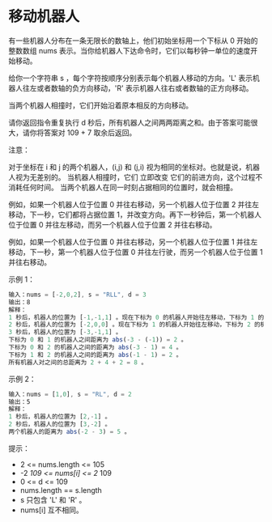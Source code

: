 # 移动机器人

有一些机器人分布在一条无限长的数轴上，他们初始坐标用一个下标从 0 开始的整数数组 nums 表示。当你给机器人下达命令时，它们以每秒钟一单位的速度开始移动。

给你一个字符串 s ，每个字符按顺序分别表示每个机器人移动的方向。'L' 表示机器人往左或者数轴的负方向移动，'R' 表示机器人往右或者数轴的正方向移动。

当两个机器人相撞时，它们开始沿着原本相反的方向移动。

请你返回指令重复执行 d 秒后，所有机器人之间两两距离之和。由于答案可能很大，请你将答案对 109 + 7 取余后返回。

注意：

对于坐标在 i 和 j 的两个机器人，(i,j) 和 (j,i) 视为相同的坐标对。也就是说，机器人视为无差别的。
当机器人相撞时，它们 立即改变 它们的前进方向，这个过程不消耗任何时间。
当两个机器人在同一时刻占据相同的位置时，就会相撞。

例如，如果一个机器人位于位置 0 并往右移动，另一个机器人位于位置 2 并往左移动，下一秒，它们都将占据位置 1，并改变方向。再下一秒钟后，第一个机器人位于位置 0 并往左移动，而另一个机器人位于位置 2 并往右移动。

例如，如果一个机器人位于位置 0 并往右移动，另一个机器人位于位置 1 并往左移动，下一秒，第一个机器人位于位置 0 并往左行驶，而另一个机器人位于位置 1 并往右移动。

示例 1：

```js
输入：nums = [-2,0,2], s = "RLL", d = 3
输出：8
解释：
1 秒后，机器人的位置为 [-1,-1,1] 。现在下标为 0 的机器人开始往左移动，下标为 1 的机器人开始往右移动。
2 秒后，机器人的位置为 [-2,0,0] 。现在下标为 1 的机器人开始往左移动，下标为 2 的机器人开始往右移动。
3 秒后，机器人的位置为 [-3,-1,1] 。
下标为 0 和 1 的机器人之间距离为 abs(-3 - (-1)) = 2 。
下标为 0 和 2 的机器人之间的距离为 abs(-3 - 1) = 4 。
下标为 1 和 2 的机器人之间的距离为 abs(-1 - 1) = 2 。
所有机器人对之间的总距离为 2 + 4 + 2 = 8 。
```

示例 2：

```js
输入：nums = [1,0], s = "RL", d = 2
输出：5
解释：
1 秒后，机器人的位置为 [2,-1] 。
2 秒后，机器人的位置为 [3,-2] 。
两个机器人的距离为 abs(-2 - 3) = 5 。
```

提示：

- 2 <= nums.length <= 105
- -2 *109 <= nums[i] <= 2* 109
- 0 <= d <= 109
- nums.length == s.length
- s 只包含 'L' 和 'R' 。
- nums[i] 互不相同。
